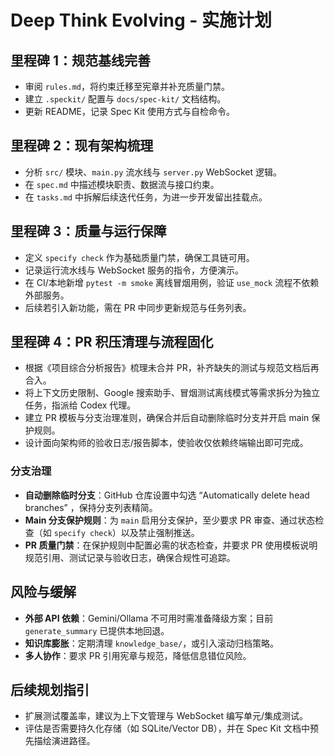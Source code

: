 # Deep Think Evolving - 实施计划

## 里程碑 1：规范基线完善
- 审阅 `rules.md`，将约束迁移至宪章并补充质量门禁。
- 建立 `.speckit/` 配置与 `docs/spec-kit/` 文档结构。
- 更新 README，记录 Spec Kit 使用方式与自检命令。

## 里程碑 2：现有架构梳理
- 分析 `src/` 模块、`main.py` 流水线与 `server.py` WebSocket 逻辑。
- 在 `spec.md` 中描述模块职责、数据流与接口约束。
- 在 `tasks.md` 中拆解后续迭代任务，为进一步开发留出挂载点。

## 里程碑 3：质量与运行保障
- 定义 `specify check` 作为基础质量门禁，确保工具链可用。
- 记录运行流水线与 WebSocket 服务的指令，方便演示。
- 在 CI/本地新增 `pytest -m smoke` 离线冒烟用例，验证 `use_mock` 流程不依赖外部服务。
- 后续若引入新功能，需在 PR 中同步更新规范与任务列表。

## 里程碑 4：PR 积压清理与流程固化
- 根据《项目综合分析报告》梳理未合并 PR，补齐缺失的测试与规范文档后再合入。
- 将上下文历史限制、Google 搜索助手、冒烟测试离线模式等需求拆分为独立任务，指派给 Codex 代理。
- 建立 PR 模板与分支治理准则，确保合并后自动删除临时分支并开启 main 保护规则。
- 设计面向架构师的验收日志/报告脚本，使验收仅依赖终端输出即可完成。

### 分支治理
- **自动删除临时分支**：GitHub 仓库设置中勾选 “Automatically delete head branches” ，保持分支列表精简。
- **Main 分支保护规则**：为 `main` 启用分支保护，至少要求 PR 审查、通过状态检查（如 `specify check`）以及禁止强制推送。
- **PR 质量门禁**：在保护规则中配置必需的状态检查，并要求 PR 使用模板说明规范引用、测试记录与验收日志，确保合规性可追踪。

## 风险与缓解
- **外部 API 依赖**：Gemini/Ollama 不可用时需准备降级方案；目前 `generate_summary` 已提供本地回退。
- **知识库膨胀**：定期清理 `knowledge_base/`，或引入滚动归档策略。
- **多人协作**：要求 PR 引用宪章与规范，降低信息错位风险。

## 后续规划指引
- 扩展测试覆盖率，建议为上下文管理与 WebSocket 编写单元/集成测试。
- 评估是否需要持久化存储（如 SQLite/Vector DB），并在 Spec Kit 文档中预先描绘演进路径。
